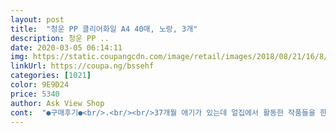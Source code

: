 ```yaml
---
layout: post 
title:  "청운 PP 클리어화일 A4 40매, 노랑, 3개" 
description: 청운 PP ..
date: 2020-03-05 06:14:11 
img: https://static.coupangcdn.com/image/retail/images/2018/08/21/16/8/5d280ba9-ab80-464a-b43f-191437d71908.jpg 
linkUrl: https://coupa.ng/bssehf 
categories: [1021] 
color: 9E9D24 
price: 5340 
author: Ask View Shop 
cont:  "●구매후기●<br/>.<br/><br/>37개월 애기가 있는데 얼집에서 활동한 작품들을 한학기가 끝나면 집으로 보내주는데 그냥 놔두면 구겨지고 찢어질까봐 파일집을 사서 넣고 보관하려고 주문했어요 그리고 집에서 애기랑 놀아주거나 한번씩 마음의 안정이 필요할때 색칠하기책을 사서 그려놓은게 있는데 그냥 버리기는 정성이 아까워서 나중에 두고 보고 싶어서 구매했어요 처음에 색상고민을 조금 했지만 그중 하늘색이 제일 예뻐보여서 했는데 은은하면서 괜찮네요 한권에 40매가 들어있어서 많이 보관할수 있어서 좋네요<br/>40장 구성이지만 리필이 쓰신 분은 더 추가해서 담을 수 있어요.<br/><br/>50장까지는 넉넉하게 담아 지는 것 같아요.<br/><br/>다만 똑딱이 잠금 이 플라스틱으로 되어 있어서 세 칸 중 하나는 부러졌네요.<br/><br/>딸아이는 핑크색 아들은 파랑색으로 주문했어요.<br/><br/>매년 아이들이 유치원에서 가지고 온 활동지를 월별로 구별에서 스크랩해두 거든요.<br/><br/>비닐 부분이 좀 얇기는 하지만 페이지 부분도 많고 가운데가 똑딱이 부분이라 더 필요하면 더 끼워 쓸 수도 있어서 좋네요.<br/><br/>사무용으로 사용하기도 하지만 이번에는 우리 아이들의 일년간 유치원에서 가지고 온 활동지를 담을 용도로 구매 있습니다.<br/><br/>상장이나 그림을 잘 그린 건 보관하니 깔끔하게 정리도 되고 나중에 넘겨 보면 추억이 새록새록 생각도 나고 좋아요.<br/><br/>세개가 한 묶음으로 비닐 포장되어서 오는데 비닐 포장을 뜯어보니 각각 비닐 포장이 다시되어 있더라구요.<br/><br/>속 비닐이 다른 제품에 비해 재질이 좋았어요.<br/><br/>아주 유용하게 사용합니다.<br/><br/>어린이집에서도 선생님이 우리 아이가 쓴 걸 정리해서 담아 놓으신다고 보내달라고 하시더라고요.<br/><br/>역시 문구점에서 구매할 때보다 훨씬 저렴한 가격으로 득템.<br/><br/>이 가격에 이만한 화일은 없는 것 같아요.<br/><br/>잘 쓰겠습니다.<br/><br/>잠글 때 살짝 조심해서 사용하세요.<br/><br/>집에서도 아이가 그린 그림이나 소중하게 생각하는 걸 모아 놓으려고 하고 어린이집에서도 준비물로 필요해서 구입했어요.<br/><br/>착한 가격에 착한 배송까지 감사하게 잘 쓰겠습니다.<br/><br/>포장 상태도 마음에 들고 남은 여분은 다음해 사용하려고 합니다.<br/><br/>" 
---
```

